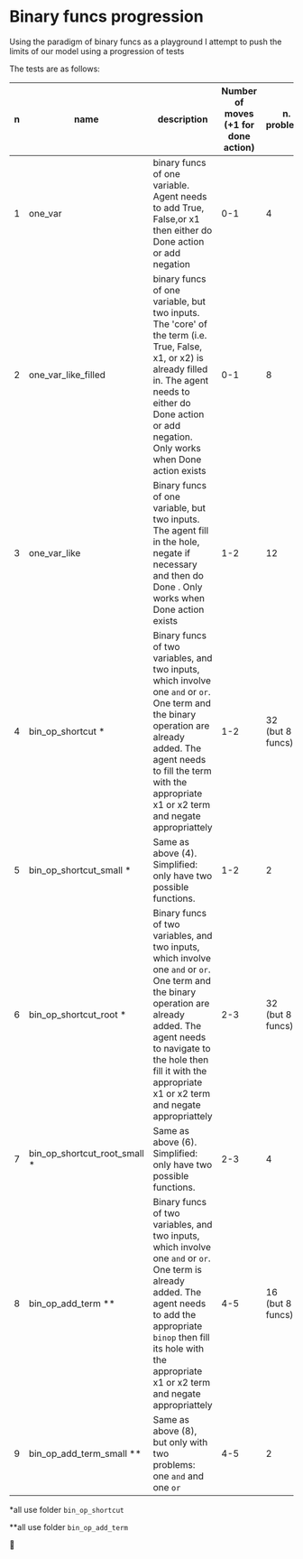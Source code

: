 # Binary funcs progression

Using the paradigm of binary funcs as a playground I attempt to push the limits of our model using a progression of tests 

The tests are as follows: 


| n | name | description | Number of moves <br />(+1 for done action) | n. problems | number of asserts relevant | succeded |
|-|--|-------|---|----|--|--|
|1|one_var| binary funcs of one variable. Agent needs to add True, False,or x1 then either do Done action or add negation | 0-1 | 4 | 2 | ✅  |
|2|one_var_like_filled | binary funcs of one variable, but two inputs. The 'core' of the term (i.e. True, False, x1, or x2) is already filled in. The agent needs to  either do Done action or add negation. Only works when Done action exists | 0-1 | 8 | 3 | ✅ |
| 3 | one_var_like | Binary funcs of one variable, but two inputs. The agent fill in the hole, negate if necessary and then do Done . Only works when Done action exists | 1-2 | 12 | 3| 🤷 |
| 4 | bin_op_shortcut * | Binary funcs of two variables, and two inputs, which involve one `and` or `or`. One term and the binary operation are already added. The agent needs to fill the term with the appropriate x1 or x2 term and negate appropriattely | 1-2 | 32 <br />(but 8 funcs) | 2<br /> (but changes based on first term) | 🤷 |
| 5 | bin_op_shortcut_small * | Same as above (4). Simplified: only have two possible functions. | 1-2 | 2 | 1 | ✅ |
| 6 | bin_op_shortcut_root * |  Binary funcs of two variables, and two inputs, which involve one `and` or `or`.  One term and the binary operation are already added. The agent needs to navigate to the hole then  fill it with the appropriate x1 or x2 term and negate appropriattely | 2-3 | 32 <br />(but 8 funcs) | 2<br /> (but changes based on first term) | ❌ |
| 7 | bin_op_shortcut_root_small * | Same as above (6). Simplified: only have two possible functions. | 2-3 | 4 | 1 | ❌  |
| 8 | bin_op_add_term ** |  Binary funcs of two variables, and two inputs, which involve one `and` or `or`. One term is already added. The agent needs to add the appropriate `binop` then  fill its hole with the appropriate x1 or x2 term and negate appropriattely | 4-5 | 16 <br />(but 8 funcs)| 3<br /> (but changes based on first term) | ❌ |
| 9 | bin_op_add_term_small ** | Same as above (8), but only with two problems: one `and` and one `or`| 4-5 | 2 |1 | ❌ |

\*all use folder `bin_op_shortcut`

\*\*all use folder `bin_op_add_term`

🤷
